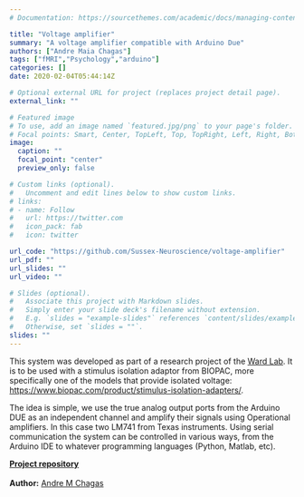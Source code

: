 ```yaml
---
# Documentation: https://sourcethemes.com/academic/docs/managing-content/

title: "Voltage amplifier"
summary: "A voltage amplifier compatible with Arduino Due"
authors: ["Andre Maia Chagas"]
tags: ["fMRI","Psychology","arduino"]
categories: []
date: 2020-02-04T05:44:14Z

# Optional external URL for project (replaces project detail page).
external_link: ""

# Featured image
# To use, add an image named `featured.jpg/png` to your page's folder.
# Focal points: Smart, Center, TopLeft, Top, TopRight, Left, Right, BottomLeft, Bottom, BottomRight.
image:
  caption: ""
  focal_point: "center"
  preview_only: false

# Custom links (optional).
#   Uncomment and edit lines below to show custom links.
# links:
# - name: Follow
#   url: https://twitter.com
#   icon_pack: fab
#   icon: twitter

url_code: "https://github.com/Sussex-Neuroscience/voltage-amplifier"
url_pdf: ""
url_slides: ""
url_video: ""

# Slides (optional).
#   Associate this project with Markdown slides.
#   Simply enter your slide deck's filename without extension.
#   E.g. `slides = "example-slides"` references `content/slides/example-slides.md`.
#   Otherwise, set `slides = ""`.
slides: ""
---
```


This system was developed as part of a research project of the [Ward Lab](http://www.sussex.ac.uk/profiles/92444/research). It is to be used with a stimulus isolation adaptor from BIOPAC, more specifically one of the models that provide isolated voltage: https://www.biopac.com/product/stimulus-isolation-adapters/.

The idea is simple, we use the true analog output ports from the Arduino DUE as an independent channel and amplify their signals using Operational amplifiers. In this case two LM741 from Texas instruments. Using serial communication the system can be controlled in various ways, from the Arduino IDE to whatever programming languages (Python, Matlab, etc).

[**Project repository**](<https://github.com/Sussex-Neuroscience/voltage-amplifier>)  
<br>
**Author:** [Andre M Chagas](<https://amchagas.github.io>)